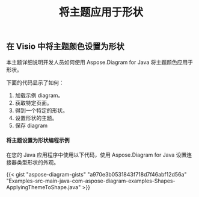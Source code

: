 ﻿---
title: 将主题应用于形状
type: docs
weight: 70
url: /zh/java/apply-theme-to-shape/
description: 本节介绍如何使用 Aspose.Diagram 在 visio 形状中设置主题属性。
---
## **在 Visio 中将主题颜色设置为形状**
本主题详细说明开发人员如何使用 Aspose.Diagram for Java 将主题颜色应用于形状。

下面的代码显示了如何：

1. 加载示例 diagram。
1. 获取特定页面。
1. 得到一个特定的形状。
1. 设置形状的主题。
1. 保存 diagram
#### **将主题设置为形状编程示例**
在您的 Java 应用程序中使用以下代码，使用 Aspose.Diagram for Java 设置连接器类型形状的外观。

{{< gist "aspose-diagram-gists" "a970e3b0531843f718d7f46abf12d56a" "Examples-src-main-java-com-aspose-diagram-examples-Shapes-ApplyingThemeToShape.java" >}}
